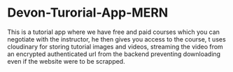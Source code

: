 # Devon-Turorial-App-MERN
This is a tutorial app where we have free and paid courses which you can negotiate with the instructor, he then gives you access to the course, t uses cloudinary for storing tutorial images and videos, streaming the video from an encrypted authenticated url from the backend preventing downloading even if the website were to be scrapped.
